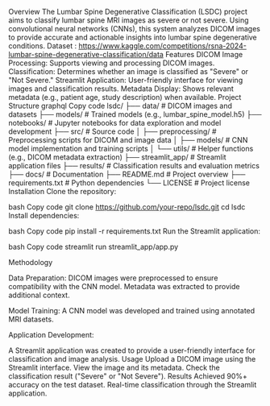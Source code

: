 Overview
The Lumbar Spine Degenerative Classification (LSDC) project aims to classify lumbar spine MRI images as severe or not severe. Using convolutional neural networks (CNNs), this system analyzes DICOM images to provide accurate and actionable insights into lumbar spine degenerative conditions.
Dataset : https://www.kaggle.com/competitions/rsna-2024-lumbar-spine-degenerative-classification/data
Features
DICOM Image Processing: Supports viewing and processing DICOM images.
Classification: Determines whether an image is classified as "Severe" or "Not Severe."
Streamlit Application: User-friendly interface for viewing images and classification results.
Metadata Display: Shows relevant metadata (e.g., patient age, study description) when available.
Project Structure
graphql
Copy code
lsdc/
├── data/                 # DICOM images and datasets
├── models/               # Trained models (e.g., lumbar_spine_model.h5)
├── notebooks/            # Jupyter notebooks for data exploration and model development
├── src/                  # Source code
│   ├── preprocessing/    # Preprocessing scripts for DICOM and image data
│   ├── models/           # CNN model implementation and training scripts
│   └── utils/            # Helper functions (e.g., DICOM metadata extraction)
├── streamlit_app/        # Streamlit application files
├── results/              # Classification results and evaluation metrics
├── docs/                 # Documentation
├── README.md             # Project overview
├── requirements.txt      # Python dependencies
└── LICENSE               # Project license
Installation
Clone the repository:

bash
Copy code
git clone https://github.com/your-repo/lsdc.git
cd lsdc
Install dependencies:

bash
Copy code
pip install -r requirements.txt
Run the Streamlit application:

bash
Copy code
streamlit run streamlit_app/app.py

Methodology

Data Preparation:
DICOM images were preprocessed to ensure compatibility with the CNN model.
Metadata was extracted to provide additional context.

Model Training:
A CNN model was developed and trained using annotated MRI datasets.

Application Development:

A Streamlit application was created to provide a user-friendly interface for classification and image analysis.
Usage
Upload a DICOM image using the Streamlit interface.
View the image and its metadata.
Check the classification result ("Severe" or "Not Severe").
Results
Achieved 90%+ accuracy on the test dataset.
Real-time classification through the Streamlit application.

